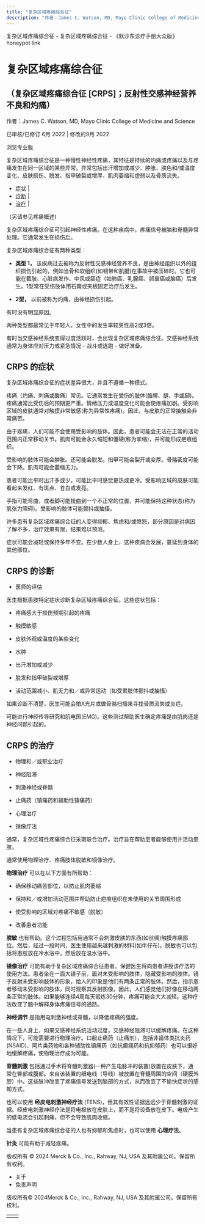 ```yaml
---
title: "复杂区域疼痛综合征"
description: "作者：James C. Watson, MD, Mayo Clinic College of Medicine and Science"
---
```


﻿复杂区域疼痛综合征 \- 复杂区域疼痛综合征 \- 《默沙东诊疗手册大众版》 honeypot link

# 复杂区域疼痛综合征

## （复杂区域疼痛综合征 \[CRPS\]；反射性交感神经营养不良和灼痛）

作者：James C. Watson, MD, Mayo Clinic College of Medicine and Science

已审核/已修订 6月 2022 \| 修改的9月 2022

浏览专业版

复杂区域疼痛综合征是一种慢性神经性疼痛，其特征是持续的灼痛或疼痛以及与疼痛发生在同一区域的某些异常。异常包括出汗增加或减少、肿胀、肤色和/或温度变化、皮肤损伤、脱发、指甲破裂或增厚、肌肉萎缩和虚弱以及骨质流失。

- [症状](#症状_v39679430_zh) \|
- [诊断](#诊断_v39679441_zh) \|
- [治疗](#治疗_v25186023_zh) \|

（另请参见疼痛概述)

复杂区域疼痛综合征可引起神经性疼痛。在这种疾病中，疼痛信号被脑和脊髓异常处理。它通常发生在损伤后。

复杂区域疼痛综合征有两种类型：

- **类型 1，** 该疾病过去被称为反射性交感神经营养不良，是由神经组织以外的组织损伤引起的，例如当骨和软组织(如韧带和肌腱)在事故中被压碎时。它也可能在截肢、心脏病发作、中风或癌症（如肺癌、乳腺癌、卵巢癌或脑癌）后发生。1型常在受伤肢体用石膏或夹板固定治疗后发生。

- **2型，** 以前被称为灼痛，由神经损伤引起。


有时没有明显原因。

两种类型都最常见于年轻人，女性中的发生率较男性高2或3倍。

有时当交感神经系统变得过度活跃时，会出现复杂区域疼痛综合征。交感神经系统通常为身体应对压力或紧急情况 \- 战斗或逃跑 \- 做好准备。

## CRPS 的症状

复杂区域疼痛综合征的症状差异很大，并且不遵循一种模式。

疼痛（灼痛、刺痛或酸痛）常见。它通常发生在受伤的肢体(胳膊、腿、手或脚)。疼痛通常比受伤后的预期更严重。情绪压力或温度变化可能会使疼痛加剧。受影响区域的皮肤通常对触摸非常敏感(称为异常性疼痛)。因此，与皮肤的正常接触会非常痛苦。

由于疼痛，人们可能不会使用受影响的肢体。因此，患者可能会无法在正常的活动范围内正常移动关节。肌肉可能会永久缩短和僵硬(称为挛缩)，并可能形成疤痕组织。

受影响的肢体可能会肿胀。还可能会脱发。指甲可能会裂开或变厚。骨骼密度可能会下降。肌肉可能会萎缩无力。

患者可能比平时出汗多或少，可能比平时感觉更热或更冷。受影响区域的皮肤可能看起来发红、有斑点、苍白或发亮。

手指可能弯曲，或者脚可能扭曲到一个不正常的位置，并可能保持这种状态(称为肌张力障碍)。受影响的肢体可能颤抖或抽搐。

许多患有复杂区域疼痛综合征的人变得抑郁、焦虑和/或愤怒，部分原因是对病因了解不多，治疗效果有限，结果难以预测。

症状可能会减轻或保持多年不变。在少数人身上，这种疾病会发展，蔓延到身体的其他部位。

## CRPS 的诊断

- 医师的评估


医生根据患肢特定症状诊断复杂区域疼痛综合征。这些症状包括：

- 疼痛感大于损伤预期引起的疼痛

- 触摸敏感

- 皮肤外观或温度的某些变化

- 水肿

- 出汗增加或减少

- 脱发和指甲破裂或增厚

- 活动范围减小、肌无力和／或异常运动（如受累肢体颤抖或抽搐）


如果诊断不清楚，医生可能会拍X光片或做骨骼扫描来寻找骨质流失或炎症。

可能进行神经传导研究和肌电图(EMG)。这些测试帮助医生确定疼痛是由肌肉还是神经问题引起的。

## CRPS 的治疗

- 物理和／或职业治疗

- 神经阻滞

- 刺激神经或脊髓

- 止痛药（镇痛药和辅助性镇痛药）

- 心理治疗

- 镜像疗法


通常，复杂区域性疼痛综合征采取联合治疗。治疗旨在帮助患者能够使用并活动患肢。

通常使用物理治疗、疼痛肢体脱敏和镜像治疗。

**物理治疗** 可以在以下方面有所帮助：

- 确保移动痛苦部位，以防止肌肉萎缩

- 保持和／或增加活动范围并帮助防止疤痕组织在未使用的关节周围形成

- 使受影响的区域对疼痛不敏感（脱敏）

- 改善患者功能


**脱敏** 也有帮助。这个过程包括用通常不会刺激皮肤的东西(如丝绸)触摸疼痛部位。然后，经过一段时间，医生使用越来越刺激的材料(如牛仔布)。脱敏也可以包括将患肢放在冷水浴中，然后放在温水浴中。

**镜像治疗** 可能有助于复杂区域疼痛综合征患者。保健医生将向患者讲授该疗法的使用方法。患者坐在一面大镜子前，面对未受影响的肢体，隐藏受影响的肢体。镜子反射未受影响肢体的形象，给人的印象是他们有两条正常的肢体。然后，指示患者移动未受影响的肢体，同时观察其反射图像。因此，人们感觉他们好像在移动两条正常的肢体。如果能够连续4周每天锻炼30分钟，疼痛可能会大大减轻。这种疗法改变了脑中解释身体疼痛信号的通路。

**神经调节** 是指用电刺激神经或脊髓，以降低疼痛的强度。

在一些人身上，如果交感神经系统活动过度，交感神经阻滞可以缓解疼痛。在这种情况下，可能需要进行物理治疗。口服止痛药（止痛剂），包括非甾体类抗炎药 (NSAID)、阿片类药物和各种辅助性镇痛药（如抗癫痫药和抗抑郁药）也可以很好地缓解疼痛，使物理治疗成为可能。

**脊髓刺激** 包括通过手术将脊髓刺激器(一种产生电脉冲的装置)放置在皮肤下，通常在臀部或腹部。来自该装置的细电线（导线）被放置在脊髓周围的空间（硬膜外腔）中。这些脉冲改变了疼痛信号发送到脑部的方式，从而改变了不愉快症状的感知方式。

也可以使用 **经皮电刺激神经疗法** (TENS)，但其有效性证据远远少于脊髓刺激的证据。经皮电刺激神经疗法是将电极放在皮肤上，而不是将设备放在皮下。电极产生的低电流会引起刺痛，但不会导致肌肉收缩。

当患有复杂区域疼痛综合征的人也有抑郁和焦虑时，也可以使用 **心理疗法**。

**针灸** 可能有助于减轻疼痛。



版权所有 © 2024
Merck & Co., Inc., Rahway, NJ, USA 及其附属公司。保留所有权利。

- 关于
- 免责声明

版权所有© 2024Merck & Co., Inc., Rahway, NJ, USA 及其附属公司。保留所有权利。

|     |     |
| --- | --- |
|  |  |